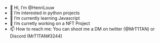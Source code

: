 - 👋 Hi, I’m @HenriLouw
- 👀 I’m interested in python projects
- 🌱 I’m currently learning Javascript 
- 💞️ I’m curretly working on a NFT Project 
- 📫 How to reach me: You can shoot me a DM on twitter (@MrT1TAN) or Discord (MrT1TAN#3244) 

<!---
HenriLouw/HenriLouw is a ✨ special ✨ repository because its `README.md` (this file) appears on your GitHub profile.
You can click the Preview link to take a look at your changes.
--->
